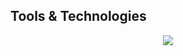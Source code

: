 
## Tools & Technologies
<p align="center">
  <a href="https://skillicons.dev">
    <img src="https://skillicons.dev/icons?i=linux,bash,python,docker,flutter,postgres,firebase" />
  </a>
</p>
